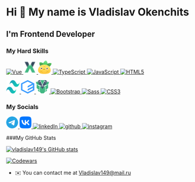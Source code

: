 # Hi 👋 My name is Vladislav Okenchits

## I'm Frontend Developer

### My Hard Skills

<p>
  <a href="https://vuejs.org/" target="_blank" rel="noreferrer">
    <img src="https://raw.githubusercontent.com/danielcranney/readme-generator/main/public/icons/skills/vuejs-colored.svg" width="36" height="36" alt="Vue" />
  </a>

  <a href="https://vuex.vuejs.org/" target="_blank" rel="noreferrer">
    <img src="vuex.svg" width="36" height="36" alt="Vuex" />
  </a>

  <a href="https://pinia.vuejs.org/" target="_blank" rel="noreferrer">
    <img src="pinia.svg" width="36" height="36" alt="Pinia" />
  </a>

  <a href="https://www.typescriptlang.org/" target="_blank" rel="noreferrer">
    <img src="https://raw.githubusercontent.com/danielcranney/readme-generator/main/public/icons/skills/typescript-colored.svg" width="36" height="36" alt="TypeScript" />
  </a>

  <a href="https://developer.mozilla.org/en-US/docs/Web/JavaScript" target="_blank" rel="noreferrer">
    <img src="https://raw.githubusercontent.com/danielcranney/readme-generator/main/public/icons/skills/javascript-colored.svg" width="36" height="36" alt="JavaScript" />
  </a>

  <a href="https://developer.mozilla.org/en-US/docs/Glossary/HTML5" target="_blank" rel="noreferrer">
    <img src="https://raw.githubusercontent.com/danielcranney/readme-generator/main/public/icons/skills/html5-colored.svg" width="36" height="36" alt="HTML5" />
  </a>
</p>

<p>
  <a href="https://tailwindcss.com/" target="_blank" rel="noreferrer">
    <img src="tailwind.svg" width="36" height="36" alt="Tailwind" />
  </a>
  
  <a href="https://element-plus.org/en-US/" target="_blank" rel="noreferrer">
    <img src="element-plus.svg" width="36" height="36" alt="Element plus" />
  </a>

  <a href="https://primevue.org/" target="_blank" rel="noreferrer">
    <img src="prime-vue.svg" width="36" height="36" alt="Prime vue" />
  </a>

  <a href="https://getbootstrap.com/" target="_blank" rel="noreferrer">
    <img src="https://raw.githubusercontent.com/danielcranney/readme-generator/main/public/icons/skills/bootstrap-colored.svg" width="36" height="36" alt="Bootstrap" />
  </a>

  <a href="https://sass-lang.com/" target="_blank" rel="noreferrer">
    <img src="https://raw.githubusercontent.com/danielcranney/readme-generator/main/public/icons/skills/sass-colored.svg" width="36" height="36" alt="Sass" />
  </a>

  <a href="https://www.w3.org/TR/CSS/#css" target="_blank" rel="noreferrer">
    <img src="https://raw.githubusercontent.com/danielcranney/readme-generator/main/public/icons/skills/css3-colored.svg" width="36" height="36" alt="CSS3" />
  </a>
</p>

### My Socials

<p>
  <a href="https://t.me/Vlad_Okenchits" target="_blank" rel="noreferrer">
    <img src="telegram.svg"  width="32" height="32" alt="telegram"/>
  </a>

  <a href="https://vk.com/vladik_sw" target="_blank" rel="noreferrer">
    <img src="vk.svg"  width="32" height="32" alt="vk"/>
  </a>

  <a href="https://www.linkedin.com/in/vladislav-okenchits-6ba209249" target="_blank" rel="noreferrer">
    <img src="https://raw.githubusercontent.com/danielcranney/readme-generator/main/public/icons/socials/linkedin.svg" width="32" height="32"   alt="linkedIn" />
  </a>

  <a href="https://www.github.com/vladislav149" target="_blank" rel="noreferrer">
    <img src="https://raw.githubusercontent.com/danielcranney/readme-generator/main/public/icons/socials/github.svg" width="32" height="32" alt="github"/>
  </a>

  <a href="http://www.instagram.com/vladik_avkaz" target="_blank" rel="noreferrer">
    <img src="https://raw.githubusercontent.com/danielcranney/readme-generator/main/public/icons/socials/instagram.svg" width="32" height="32" alt="instagram" />
  </a>
</p>

###My GitHub Stats

<a href="http://www.github.com/vladislav149">
  <img src="https://github-readme-stats.vercel.app/api?username=vladislav149&show_icons=true&hide=&count_private=true&title_color=0891b2&text_color=ffffff&icon_color=0891b2&bg_color=1c1917&hide_border=true&show_icons=true" alt="vladislav149's GitHub stats" />
</a>

[![Codewars](https://www.codewars.com/users/vladislav149/badges/large?theme=light)](https://www.codewars.com/users/NicolasOlenev/vladislav149/large?theme=light)

- ✉️ You can contact me at [Vladislav149@mail.ru](mailto:vladislav149@mail.ru)
